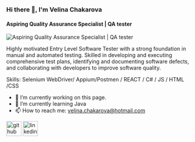 ### Hi there 👋, I'm Velina Chakarova
#### Aspiring Quality Assurance Specialist | QA tester
![Aspiring Quality Assurance Specialist | QA tester](https://media.licdn.com/dms/image/D4E16AQFAFXtiJeXuzA/profile-displaybackgroundimage-shrink_350_1400/0/1705925234020?e=1712188800&v=beta&t=fUwv82tBKW98CVn70t1hsZCVmIesMDU1bs4VVp4SGWg)

Highly motivated Entry Level Software Tester with a strong foundation in manual and automated testing. Skilled in developing and executing comprehensive test plans, identifying and documenting software defects, and collaborating with developers to improve software quality.

Skills: Selenium WebDriver/ Appium/Postmen / REACT / C# / JS / HTML  /CSS

- 🔭 I’m currently working on this page. 
- 🌱 I’m currently learning Java 
- 📫 How to reach me: velina.chakarova@hotmail.com 


[<img src='https://cdn.jsdelivr.net/npm/simple-icons@3.0.1/icons/github.svg' alt='github' height='40'>](https://github.com/https://github.com/VelinaChakarov)  [<img src='https://cdn.jsdelivr.net/npm/simple-icons@3.0.1/icons/linkedin.svg' alt='linkedin' height='40'>](https://www.linkedin.com/in/www.linkedin.com/in/velina-chakarova/)  



